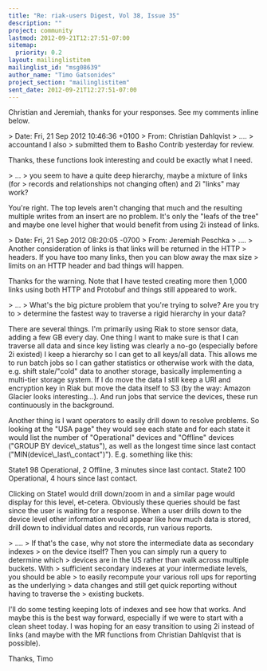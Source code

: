 ```yaml
---
title: "Re: riak-users Digest, Vol 38, Issue 35"
description: ""
project: community
lastmod: 2012-09-21T12:27:51-07:00
sitemap:
  priority: 0.2
layout: mailinglistitem
mailinglist_id: "msg08639"
author_name: "Timo Gatsonides"
project_section: "mailinglistitem"
sent_date: 2012-09-21T12:27:51-07:00
---
```



Christian and Jeremiah, thanks for your responses. See my comments inline below.

&gt; Date: Fri, 21 Sep 2012 10:46:36 +0100
&gt; From: Christian Dahlqvist 
&gt; ....
&gt; accountand I also
&gt; submitted them to Basho Contrib yesterday for review.

Thanks, these functions look interesting and could be exactly what I need.

&gt; ...
&gt; you seem to have a quite deep hierarchy, maybe a mixture of links (for
&gt; records and relationships not changing often) and 2i "links" may work?

You're right. The top levels aren't changing that much and the resulting 
multiple writes from an insert are no problem. It's only the "leafs of the 
tree" and maybe one level higher that would benefit from using 2i instead of 
links.

&gt; Date: Fri, 21 Sep 2012 08:20:05 -0700
&gt; From: Jeremiah Peschka 
&gt; ....
&gt; Another consideration of links is that links will be returned in the HTTP 
&gt; headers. If you have too many links, then you can blow away the max size 
&gt; limits on an HTTP header and bad things will happen.

Thanks for the warning. Note that I have tested creating more then 1,000 links 
using both HTTP and Protobuf and things still appeared to work.

&gt; ...
&gt; What's the big picture problem that you're trying to solve? Are you try to 
&gt; determine the fastest way to traverse a rigid hierarchy in your data?

There are several things. I'm primarily using Riak to store sensor data, adding 
a few GB every day. One thing I want to make sure is that I can traverse all 
data and since key listing was clearly a no-go (especially before 2i existed) I 
keep a hierarchy so I can get to all keys/all data. This allows me to run batch 
jobs so I can gather statistics or otherwise work with the data, e.g. shift 
stale/"cold" data to another storage, basically implementing a multi-tier 
storage system. If I do move the data I still keep a URI and encryption key in 
Riak but move the data itself to S3 (by the way: Amazon Glacier looks 
interesting...). And run jobs that service the devices, these run continuously 
in the background.

Another thing is I want operators to easily drill down to resolve problems. So 
looking at the "USA page" they would see each state and for each state it would 
list the number of "Operational" devices and "Offline" devices ("GROUP BY 
device\\_status"), as well as the longest time since last contact 
("MIN(device\\_last\\_contact")"). E.g. something like this:

State1 98 Operational, 2 Offline, 3 minutes since last contact.
State2 100 Operational, 4 hours since last contact.

Clicking on State1 would drill down/zoom in and a similar page would display 
for this level, et-cetera. Obviously these queries should be fast since the 
user is waiting for a response. When a user drills down to the device level 
other information would appear like how much data is stored, drill down to 
individual dates and records, run various reports.

&gt; ....
&gt; If that's the case, why not store the intermediate data as secondary indexes 
&gt; on the device itself? Then you can simply run a query to determine which 
&gt; devices are in the US rather than walk across multiple buckets. With 
&gt; sufficient secondary indexes at your intermediate levels, you should be able 
&gt; to easily recompute your various roll ups for reporting as the underlying 
&gt; data changes and still get quick reporting without having to traverse the 
&gt; existing buckets. 

I'll do some testing keeping lots of indexes and see how that works. And maybe 
this is the best way forward, especially if we were to start with a clean sheet 
today. I was hoping for an easy transition to using 2i instead of links (and 
maybe with the MR functions from Christian Dahlqvist that is possible).

Thanks,
Timo
